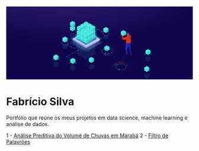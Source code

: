 ![Screenshot](datascience-1.png)



# Fabrício Silva
Portfólio que reúne os meus projetos em data science, machine learning e análise de dados.

1 - [Análise Preditiva do Volume de Chuvas em Marabá](https://github.com/Orion-Hunter/Analise-Preditiva-do-Volume-de-Chuvas-na-regiao-de-Marab-)
2 - [Filtro de Palavrões](https://github.com/Orion-Hunter/FuzzyFilter)


